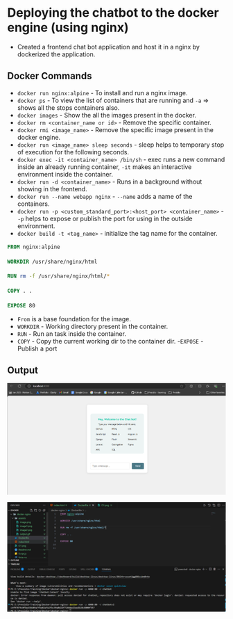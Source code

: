 # Deploying the chatbot to the docker engine (using nginx)

- Created a frontend chat bot application and host it in a nginx by dockerized the application.

## Docker Commands

- `docker run nginx:alpine` - To install and run a nginx image.
- `docker ps` - To view the list of containers that are running and `-a` => shows all the stops containers also.
- `docker images` - Show the all the images present in the docker.
- `docker rm <container_name or id>` - Remove the specific container.
- `docker rmi <image_name>` - Remove the specific image present in the docker engine.
- `docker run <image_name> sleep seconds` - sleep helps to temporary stop of execution for the following seconds.
- `docker exec -it <container_name> /bin/sh` - exec runs a new command inside an already running container, `-it` makes an interactive environment inside the container.
- `docker run -d <container_name>` - Runs in a background without showing in the frontend.
- `docker run --name webapp nginx` - `--name` adds a name of the containers.
- `docker run -p <custom_standard_port>:<host_port> <container_name>` - `-p` helps to expose or publish the port for using in the outside environment.
- `docker build -t <tag_name>` - initialize the tag name for the container.

```dockerfile
FROM nginx:alpine

WORKDIR /usr/share/nginx/html

RUN rm -f /usr/share/nginx/html/*

COPY . .

EXPOSE 80

```

- `From` is a base foundation for the image.
- `WORKDIR` - Working directory present in the container.
- `RUN` - Run an task inside the container.
- `COPY` - Copy the current working dir to the container dir.
-`EXPOSE` - Publish a port

## Output

![alt text](./assests/O1.png)

![alt text](./assests/O2.png)

